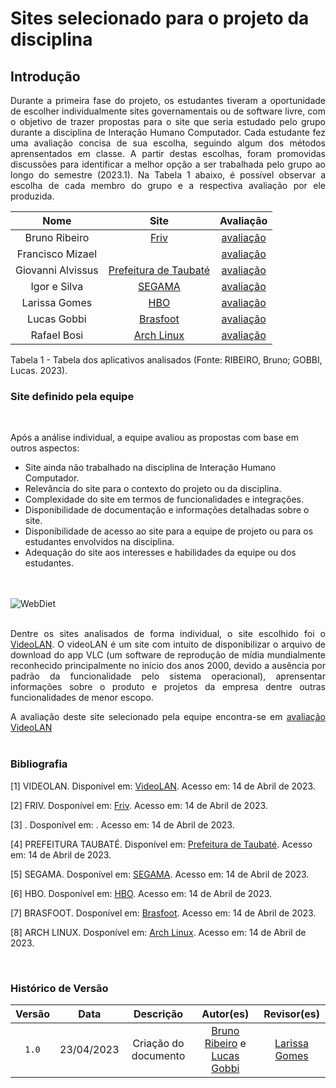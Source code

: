 # Sites selecionado para o projeto da disciplina

## Introdução

<div style="text-align: justify;"> <p> Durante a primeira fase do projeto, os estudantes tiveram a oportunidade de escolher individualmente sites governamentais ou de software livre, com o objetivo de trazer propostas para o site que seria estudado pelo grupo durante a disciplina de Interação Humano Computador. Cada estudante fez uma avaliação concisa de sua escolha, seguindo algum dos métodos aprensentados em classe. A partir destas escolhas, foram promovidas discussões para identificar a melhor opção a ser trabalhada pelo grupo ao longo do semestre (2023.1). Na Tabela 1 abaixo, é possível observar a escolha de cada membro do grupo e a respectiva avaliação por ele produzida. </p> </div>

| Nome              | Site                                               | Avaliação        |
| :-------------:   | :------------------------------------------------: | :--------------: |
| Bruno Ribeiro     | [Friv](https://friv.com) | [avaliação]()  |
| Francisco Mizael  | []() | [avaliação]()  |
| Giovanni Alvissus | [Prefeitura de Taubaté](https://taubate.sp.gov.br) | [avaliação]()  | 
| Igor e Silva      | [SEGAMA](https://segama.com.br) | [avaliação]() |
| Larissa Gomes     | [HBO](https://hbo.com) | [avaliação]() |
| Lucas Gobbi       | [Brasfoot](https://www.brasfoot.com/) | [avaliação]()  |
| Rafael Bosi       | [Arch Linux](https://archlinux.org) | [avaliação]() |

<div><p>Tabela 1 - Tabela dos aplicativos analisados (Fonte: RIBEIRO, Bruno; GOBBI, Lucas. 2023).</p></div>

<div style="text-align: center">

</div>

### Site definido pela equipe

<br/>

Após a análise individual, a equipe avaliou as propostas com base em outros aspectos:

- Site ainda não trabalhado na disciplina de Interação Humano Computador.
- Relevância do site para o contexto do projeto ou da disciplina.
- Complexidade do site em termos de funcionalidades e integrações.
- Disponibilidade de documentação e informações detalhadas sobre o site.
- Disponibilidade de acesso ao site para a equipe de projeto ou para os estudantes envolvidos na disciplina.
- Adequação do site aos interesses e habilidades da equipe ou dos estudantes.

<br/>

<br/>

<img src="img/logo-webdiet.png" alt="WebDiet">

<br/>

<br/>

<div style="text-align: justify;">

Dentre os sites analisados de forma individual, o site escolhido foi o <a href="https://videolan.org" target="_blank">VideoLAN</a>. O videoLAN é um site com intuito de disponibilizar o arquivo de download do app VLC (um software de reprodução de mídia mundialmente reconhecido principalmente no início dos anos 2000, devido a ausência por padrão da funcionalidade pelo sistema operacional), aprensentar informações sobre o produto e projetos da empresa dentre outras funcionalidades de menor escopo.

</div>

<div style="text-align : justify;">
A avaliação deste site selecionado pela equipe encontra-se em <a href="" target="_blank">avaliação VideoLAN</a>
</div>

<br/>

### Bibliografia

[1] VIDEOLAN. Disponível em: [VideoLAN](https://videolan.org). Acesso em: 14 de Abril de 2023.

[2] FRIV. Dosponível em: [Friv](https://friv.com/). Acesso em: 14 de Abril de 2023.

[3] . Dosponível em: [](). Acesso em: 14 de Abril de 2023.

[4] PREFEITURA TAUBATÉ. Disponível em: [Prefeitura de Taubaté](https://taubate.sp.gov.br/). Acesso em: 14 de Abril de 2023.

[5] SEGAMA. Dosponível em: [SEGAMA](https://segama.com.br). Acesso em: 14 de Abril de 2023.

[6] HBO. Dosponível em: [HBO](https://hbo.com). Acesso em: 14 de Abril de 2023.

[7] BRASFOOT. Dosponível em: [Brasfoot](https://brasfoot.com). Acesso em: 14 de Abril de 2023.

[8] ARCH LINUX. Dosponível em: [Arch Linux](https://archlinux.org). Acesso em: 14 de Abril de 2023.

<br/>

### Histórico de Versão

| Versão | Data       | Descrição            | Autor(es)         | Revisor(es)  |
| :------: | :----------: | :--------------------: | :-------------: | :----------: |
| `1.0`  | 23/04/2023 | Criação do documento | [Bruno Ribeiro](https://github.com/BrunoRiibeiro) e [Lucas Gobbi](https://github.com/LucasBergholz) | [Larissa Gomes](https://github.com/larigs) |
